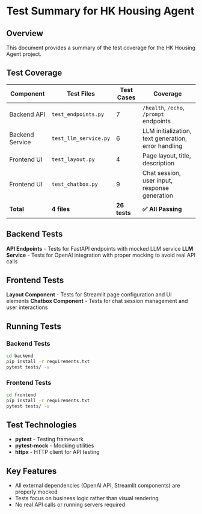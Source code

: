 # Test Summary for HK Housing Agent

## Overview
This document provides a summary of the test coverage for the HK Housing Agent project.

## Test Coverage

| Component | Test Files | Test Cases | Coverage |
|-----------|-----------|------------|----------|
| Backend API | `test_endpoints.py` | 7 | `/health`, `/echo`, `/prompt` endpoints |
| Backend Service | `test_llm_service.py` | 6 | LLM initialization, text generation, error handling |
| Frontend UI | `test_layout.py` | 4 | Page layout, title, description |
| Frontend UI | `test_chatbox.py` | 9 | Chat session, user input, response generation |
| **Total** | **4 files** | **26 tests** | **✅ All Passing** |

## Backend Tests

**API Endpoints** - Tests for FastAPI endpoints with mocked LLM service
**LLM Service** - Tests for OpenAI integration with proper mocking to avoid real API calls

## Frontend Tests

**Layout Component** - Tests for Streamlit page configuration and UI elements
**Chatbox Component** - Tests for chat session management and user interactions



## Running Tests

### Backend Tests
```bash
cd backend
pip install -r requirements.txt
pytest tests/ -v
```

### Frontend Tests
```bash
cd frontend
pip install -r requirements.txt
pytest tests/ -v
```

## Test Technologies

- **pytest** - Testing framework
- **pytest-mock** - Mocking utilities
- **httpx** - HTTP client for API testing

## Key Features

- All external dependencies (OpenAI API, Streamlit components) are properly mocked
- Tests focus on business logic rather than visual rendering
- No real API calls or running servers required

